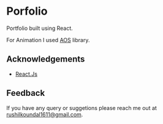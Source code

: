 
# Porfolio
Portfolio built using React.

For Animation I used [AOS](https://github.com/michalsnik/aos) library.

## Acknowledgements

 - [React.Js](https://reactjs.org/docs/getting-started.html)

## Feedback

If you have any query or suggetions please reach me out at rushilkoundal1611@gmail.com.

